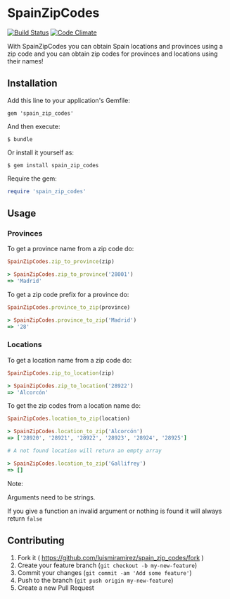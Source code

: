 # SpainZipCodes

[![Build Status](https://travis-ci.org/luismiramirez/spain_zip_codes.svg?branch=master)](https://travis-ci.org/luismiramirez/spain_zip_codes)
[![Code Climate](https://codeclimate.com/github/luismiramirez/spain_zip_codes/badges/gpa.svg)](https://codeclimate.com/github/luismiramirez/spain_zip_codes)

With SpainZipCodes you can obtain Spain locations and provinces using a zip code and you can obtain zip codes for provinces and locations using their names!

## Installation

Add this line to your application's Gemfile:

    gem 'spain_zip_codes'

And then execute:

    $ bundle

Or install it yourself as:

    $ gem install spain_zip_codes

Require the gem:

```ruby
require 'spain_zip_codes'
```
## Usage

### Provinces

To get a province name from a zip code do:

```ruby
SpainZipCodes.zip_to_province(zip)

> SpainZipCodes.zip_to_province('28001')
=> 'Madrid'
```

To get a zip code prefix for a province do:

```ruby
SpainZipCodes.province_to_zip(province)

> SpainZipCodes.province_to_zip('Madrid')
=> '28'
```

### Locations

To get a location name from a zip code do:

```ruby
SpainZipCodes.zip_to_location(zip)

> SpainZipCodes.zip_to_location('28922')
=> 'Alcorcón'
```

To get the zip codes from a location name do:

```ruby
SpainZipCodes.location_to_zip(location)

> SpainZipCodes.location_to_zip('Alcorcón')
=> ['28920', '28921', '28922', '28923', '28924', '28925']

# A not found location will return an empty array

> SpainZipCodes.location_to_zip('Gallifrey')
=> []
```

Note:

Arguments need to be strings.

If you give a function an invalid argument or nothing is found it will always return ``false``  

## Contributing

1. Fork it ( https://github.com/luismiramirez/spain_zip_codes/fork )
2. Create your feature branch (`git checkout -b my-new-feature`)
3. Commit your changes (`git commit -am 'Add some feature'`)
4. Push to the branch (`git push origin my-new-feature`)
5. Create a new Pull Request
